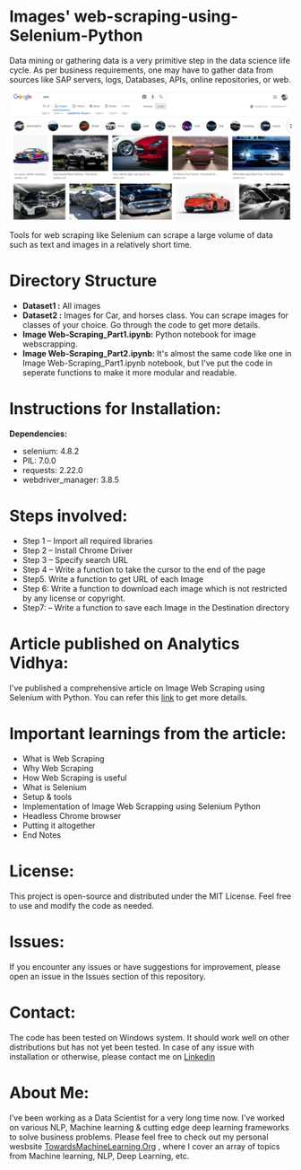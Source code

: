 # Images' web-scraping-using-Selenium-Python

Data mining or gathering data is a very primitive step in the data science life cycle. As per business requirements, one may have to gather data from sources like SAP servers, logs, Databases, APIs, online repositories, or web.

![Images' web-scrapping ](https://github.com/Praveen76/Web-Scraping-using-Selenium-Python/blob/master/ImagesWebscrapping.jpg)

Tools for web scraping like Selenium can scrape a large volume of data such as text and images in a relatively short time.

# **Directory Structure**
* **Dataset1 :** All images
* **Dataset2 :** Images for Car, and horses class. You can scrape images for classes of your choice. Go through the code to get more details.
* **Image Web-Scraping_Part1.ipynb:** Python notebook for image webscrapping.
* **Image Web-Scraping_Part2.ipynb:** It's almost the same code like one in Image Web-Scraping_Part1.ipynb notebook, but I've put the code in seperate functions to make it more modular and readable.

# **Instructions for Installation:**
**Dependencies:**
 * selenium: 4.8.2
 * PIL: 7.0.0
 * requests: 2.22.0
 * webdriver_manager: 3.8.5

# **Steps involved:**

* Step 1 – Import all required libraries
* Step 2 – Install Chrome Driver
* Step 3 – Specify search URL
* Step 4 –  Write a function to take the cursor to the end of the page
* Step5. Write a function to get URL of each Image
* Step 6: Write a function to download each image which is not restricted by any license or copyright.
* Step7: – Write a function to save each Image in the Destination directory



# **Article published on Analytics Vidhya:** 
I've published a comprehensive article on Image Web Scraping using Selenium with Python. You can refer this [link](https://www.analyticsvidhya.com/blog/2020/08/web-scraping-selenium-with-python/) to get more details.

# **Important learnings from the article:**
 * What is Web Scraping
 * Why Web Scraping
 * How Web Scraping is useful
 * What is Selenium
 * Setup & tools
 * Implementation of Image Web Scrapping using Selenium Python
 * Headless Chrome browser
 * Putting it altogether
 * End Notes

# License:
This project is open-source and distributed under the MIT License. Feel free to use and modify the code as needed.

# Issues:
If you encounter any issues or have suggestions for improvement, please open an issue in the Issues section of this repository.

# Contact:
The code has been tested on Windows system. It should work well on other distributions but has not yet been tested. In case of any issue with installation or otherwise, please contact me on [Linkedin](https://www.linkedin.com/in/praveen-kumar-anwla-49169266/)

# **About Me:**
I’ve been working as a Data Scientist for a very long time now. I've worked on various NLP, Machine learning & cutting edge deep learning frameworks to solve business problems. Please feel free to check out my personal wesbsite [TowardsMachineLearning.Org](https://towardsmachinelearning.org/) , where I cover an array of topics from Machine learning, NLP, Deep Learning, etc.
